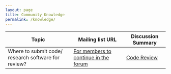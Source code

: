 ```yaml
---
layout: page
title: Community Knowledge
permalink: /knowledge/
---
```


| Topic  | Mailing list URL | Discussion Summary |
| --------  | ------------------- | --------------------- |
| Where to submit code/ research software for review?| [For members to continue in the forum](https://groups.google.com/g/rse-nz-au/c/lvzka29_5I4/m/3kedCoDTAQAJ) |  <a href="/knowledge/codereview/">Code Review</a>  |
